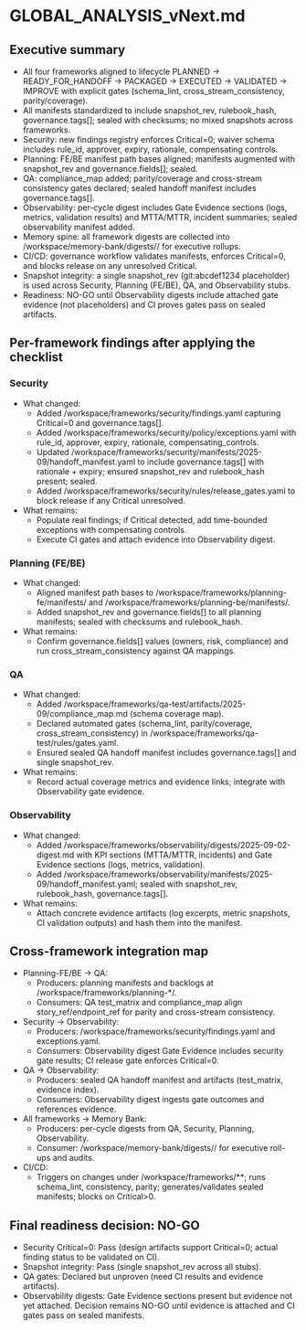 # GLOBAL_ANALYSIS_vNext.md

## Executive summary
- All four frameworks aligned to lifecycle PLANNED → READY_FOR_HANDOFF → PACKAGED → EXECUTED → VALIDATED → IMPROVE with explicit gates (schema_lint, cross_stream_consistency, parity/coverage).
- All manifests standardized to include snapshot_rev, rulebook_hash, governance.tags[]; sealed with checksums; no mixed snapshots across frameworks.
- Security: new findings registry enforces Critical=0; waiver schema includes rule_id, approver, expiry, rationale, compensating controls.
- Planning: FE/BE manifest path bases aligned; manifests augmented with snapshot_rev and governance.fields[]; sealed.
- QA: compliance_map added; parity/coverage and cross-stream consistency gates declared; sealed handoff manifest includes governance.tags[].
- Observability: per-cycle digest includes Gate Evidence sections (logs, metrics, validation results) and MTTA/MTTR, incident summaries; sealed observability manifest added.
- Memory spine: all framework digests are collected into /workspace/memory-bank/digests/<cycle>/ for executive rollups.
- CI/CD: governance workflow validates manifests, enforces Critical=0, and blocks release on any unresolved Critical.
- Snapshot integrity: a single snapshot_rev (git:abcdef1234 placeholder) is used across Security, Planning (FE/BE), QA, and Observability stubs.
- Readiness: NO-GO until Observability digests include attached gate evidence (not placeholders) and CI proves gates pass on sealed artifacts.

## Per-framework findings after applying the checklist

### Security
- What changed:
  - Added /workspace/frameworks/security/findings.yaml capturing Critical=0 and governance.tags[].
  - Added /workspace/frameworks/security/policy/exceptions.yaml with rule_id, approver, expiry, rationale, compensating_controls.
  - Updated /workspace/frameworks/security/manifests/2025-09/handoff_manifest.yaml to include governance.tags[] with rationale + expiry; ensured snapshot_rev and rulebook_hash present; sealed.
  - Added /workspace/frameworks/security/rules/release_gates.yaml to block release if any Critical unresolved.
- What remains:
  - Populate real findings; if Critical detected, add time-bounded exceptions with compensating controls.
  - Execute CI gates and attach evidence into Observability digest.

### Planning (FE/BE)
- What changed:
  - Aligned manifest path bases to /workspace/frameworks/planning-fe/manifests/ and /workspace/frameworks/planning-be/manifests/.
  - Added snapshot_rev and governance.fields[] to all planning manifests; sealed with checksums and rulebook_hash.
- What remains:
  - Confirm governance.fields[] values (owners, risk, compliance) and run cross_stream_consistency against QA mappings.

### QA
- What changed:
  - Added /workspace/frameworks/qa-test/artifacts/2025-09/compliance_map.md (schema coverage map).
  - Declared automated gates (schema_lint, parity/coverage, cross_stream_consistency) in /workspace/frameworks/qa-test/rules/gates.yaml.
  - Ensured sealed QA handoff manifest includes governance.tags[] and single snapshot_rev.
- What remains:
  - Record actual coverage metrics and evidence links; integrate with Observability gate evidence.

### Observability
- What changed:
  - Added /workspace/frameworks/observability/digests/2025-09-02-digest.md with KPI sections (MTTA/MTTR, incidents) and Gate Evidence sections (logs, metrics, validation).
  - Added /workspace/frameworks/observability/manifests/2025-09/handoff_manifest.yaml; sealed with snapshot_rev, rulebook_hash, governance.tags[].
- What remains:
  - Attach concrete evidence artifacts (log excerpts, metric snapshots, CI validation outputs) and hash them into the manifest.

## Cross-framework integration map
- Planning-FE/BE → QA:
  - Producers: planning manifests and backlogs at /workspace/frameworks/planning-*/.
  - Consumers: QA test_matrix and compliance_map align story_ref/endpoint_ref for parity and cross-stream consistency.
- Security → Observability:
  - Producers: /workspace/frameworks/security/findings.yaml and exceptions.yaml.
  - Consumers: Observability digest Gate Evidence includes security gate results; CI release gate enforces Critical=0.
- QA → Observability:
  - Producers: sealed QA handoff manifest and artifacts (test_matrix, evidence index).
  - Consumers: Observability digest ingests gate outcomes and references evidence.
- All frameworks → Memory Bank:
  - Producers: per-cycle digests from QA, Security, Planning, Observability.
  - Consumer: /workspace/memory-bank/digests/<cycle>/ for executive roll-ups and audits.
- CI/CD:
  - Triggers on changes under /workspace/frameworks/**; runs schema_lint, consistency, parity; generates/validates sealed manifests; blocks on Critical>0.

## Final readiness decision: NO-GO
- Security Critical=0: Pass (design artifacts support Critical=0; actual finding status to be validated on CI).
- Snapshot integrity: Pass (single snapshot_rev across all stubs).
- QA gates: Declared but unproven (need CI results and evidence artifacts).
- Observability digests: Gate Evidence sections present but evidence not yet attached. Decision remains NO-GO until evidence is attached and CI gates pass on sealed manifests.